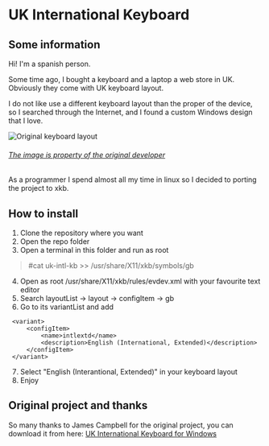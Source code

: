 # UK International Keyboard

## Some information

Hi!
I'm a spanish person.

Some time ago, I bought a keyboard and a laptop a web store in UK. Obviously they come with UK keyboard layout.

I do not like use a different keyboard layout than the proper of the device, so I searched through the Internet, and I found a custom Windows design that I love.

![Original keyboard layout](http://www.zolid.com/uk-intl-kb/UK-Intl%20WEur%20kb%20(v2.0).png) 
###### [The image is property of the original developer](http://www.zolid.com/uk-intl-kb/index.htm)


As a programmer I spend almost all my time in linux so I decided to porting the project to xkb.

## How to install

1. Clone the repository where you want
2. Open the repo folder
3. Open a terminal in this folder and run as root

> #cat uk-intl-kb >> /usr/share/X11/xkb/symbols/gb

4. Open as root /usr/share/X11/xkb/rules/evdev.xml with your favourite text editor
5. Search layoutList -> layout -> configItem -> gb
6. Go to its variantList and add

```
 <variant>
     <configItem>
         <name>intlextd</name>
         <description>English (International, Extended)</description>
     </configItem>
 </variant>
```
7. Select "English (Interantional, Extended)" in your keyboard layout
8. Enjoy

## Original project and thanks

So many thanks to James Campbell for the original project, you can download it from here: [UK International Keyboard for Windows](http://www.zolid.com/uk-intl-kb/index.htm)
